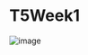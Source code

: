 # T5Week1
![image](https://github.com/user-attachments/assets/ae07fd4a-dee2-4cb8-906f-6611f6805f3a)
